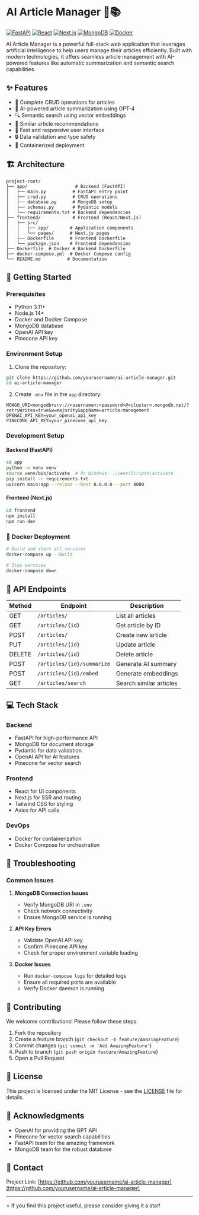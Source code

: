 # AI Article Manager 🤖📚

[![FastAPI](https://img.shields.io/badge/FastAPI-005571?style=for-the-badge&logo=fastapi)](https://fastapi.tiangolo.com)
[![React](https://img.shields.io/badge/React-20232A?style=for-the-badge&logo=react&logoColor=61DAFB)](https://reactjs.org)
[![Next.js](https://img.shields.io/badge/Next.js-000000?style=for-the-badge&logo=next.js&logoColor=white)](https://nextjs.org)
[![MongoDB](https://img.shields.io/badge/MongoDB-4EA94B?style=for-the-badge&logo=mongodb&logoColor=white)](https://www.mongodb.com)
[![Docker](https://img.shields.io/badge/Docker-2CA5E0?style=for-the-badge&logo=docker&logoColor=white)](https://www.docker.com)

AI Article Manager is a powerful full-stack web application that leverages artificial intelligence to help users manage their articles efficiently. Built with modern technologies, it offers seamless article management with AI-powered features like automatic summarization and semantic search capabilities.

## ✨ Features

- 📝 Complete CRUD operations for articles
- 🤖 AI-powered article summarization using GPT-4
- 🔍 Semantic search using vector embeddings
- 🎯 Similar article recommendations
- 🚀 Fast and responsive user interface
- 🔒 Data validation and type safety
- 🐳 Containerized deployment

## 🏗️ Architecture

```
project-root/
├── app/                  # Backend (FastAPI)
│   ├── main.py          # FastAPI entry point
│   ├── crud.py          # CRUD operations
│   ├── database.py      # MongoDB setup
│   ├── schemas.py       # Pydantic models
│   └── requirements.txt # Backend dependencies
├── frontend/            # Frontend (React/Next.js)
│   ├── src/
│   │   ├── app/        # Application components
│   │   └── pages/      # Next.js pages
│   ├── Dockerfile      # Frontend Dockerfile
│   └── package.json    # Frontend dependencies
├── Dockerfile  # Docker # Backend Dockerfile
├── docker-compose.yml  # Docker Compose config
└── README.md          # Documentation
```

## 🚀 Getting Started

### Prerequisites

- Python 3.11+
- Node.js 14+
- Docker and Docker Compose
- MongoDB database
- OpenAI API key
- Pinecone API key

### Environment Setup

1. Clone the repository:
```bash
git clone https://github.com/yourusername/ai-article-manager.git
cd ai-article-manager
```

2. Create `.env` file in the `app` directory:
```env
MONGO_URI=mongodb+srv://<username>:<password>@<cluster>.mongodb.net/?retryWrites=true&w=majority&appName=article-management
OPENAI_API_KEY=your_openai_api_key
PINECONE_API_KEY=your_pinecone_api_key
```

### Development Setup

#### Backend (FastAPI)

```bash
cd app
python -m venv venv
source venv/bin/activate  # On Windows: .\venv\Scripts\activate
pip install -r requirements.txt
uvicorn main:app --reload --host 0.0.0.0 --port 8000
```

#### Frontend (Next.js)

```bash
cd frontend
npm install
npm run dev
```

### 🐳 Docker Deployment

```bash
# Build and start all services
docker-compose up --build

# Stop services
docker-compose down
```

## 🔌 API Endpoints

| Method | Endpoint | Description |
|--------|----------|-------------|
| GET | `/articles/` | List all articles |
| GET | `/articles/{id}` | Get article by ID |
| POST | `/articles/` | Create new article |
| PUT | `/articles/{id}` | Update article |
| DELETE | `/articles/{id}` | Delete article |
| POST | `/articles/{id}/summarize` | Generate AI summary |
| POST | `/articles/{id}/embed` | Generate embeddings |
| GET | `/articles/search` | Search similar articles |

## 💻 Tech Stack

### Backend
- FastAPI for high-performance API
- MongoDB for document storage
- Pydantic for data validation
- OpenAI API for AI features
- Pinecone for vector search

### Frontend
- React for UI components
- Next.js for SSR and routing
- Tailwind CSS for styling
- Axios for API calls

### DevOps
- Docker for containerization
- Docker Compose for orchestration

## 🔧 Troubleshooting

### Common Issues

1. **MongoDB Connection Issues**
   - Verify MongoDB URI in `.env`
   - Check network connectivity
   - Ensure MongoDB service is running

2. **API Key Errors**
   - Validate OpenAI API key
   - Confirm Pinecone API key
   - Check for proper environment variable loading

3. **Docker Issues**
   - Run `docker-compose logs` for detailed logs
   - Ensure all required ports are available
   - Verify Docker daemon is running

## 🤝 Contributing

We welcome contributions! Please follow these steps:

1. Fork the repository
2. Create a feature branch (`git checkout -b feature/AmazingFeature`)
3. Commit changes (`git commit -m 'Add AmazingFeature'`)
4. Push to branch (`git push origin feature/AmazingFeature`)
5. Open a Pull Request

## 📝 License

This project is licensed under the MIT License - see the [LICENSE](LICENSE) file for details.

## 🙏 Acknowledgments

- OpenAI for providing the GPT API
- Pinecone for vector search capabilities
- FastAPI team for the amazing framework
- MongoDB team for the robust database

## 📧 Contact

Project Link: [https://github.com/yourusername/ai-article-manager](https://github.com/yourusername/ai-article-manager)

---

⭐️ If you find this project useful, please consider giving it a star!
